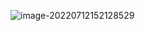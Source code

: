 ![image-20220712152128529](https://ms-assets.modstart.com/data/image/2022/07/12/26490_y6ko_8024.png)